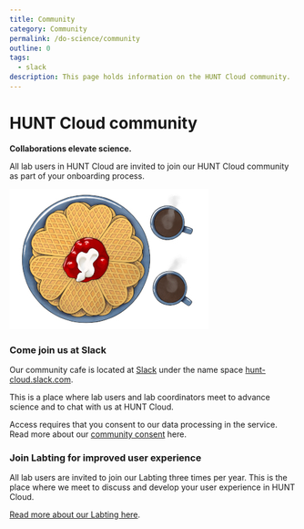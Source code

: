```yaml
---
title: Community
category: Community
permalink: /do-science/community
outline: 0
tags:
  - slack
description: This page holds information on the HUNT Cloud community.
---
```


# HUNT Cloud community

**Collaborations elevate science.**

All lab users in HUNT Cloud are invited to join our HUNT Cloud community as part of your onboarding process. 

!["Illustration of a plate with waffles and two cups of coffee."](./images/hunt-cloud-waffle.jpg)

### Come join us at Slack 

Our community cafe is located at [Slack](https://slack.com/) under the name space [hunt-cloud.slack.com](https://hunt-cloud.slack.com).

This is a place where lab users and lab coordinators meet to advance science and to chat with us at HUNT Cloud.

Access requires that you consent to our data processing in the service. Read more about our [community consent](/do-science/community/consent-information) here.

### Join Labting for improved user experience

All lab users are invited to join our Labting three times per year. This is the place where we meet to discuss and develop your user experience in HUNT Cloud.

[Read more about our Labting here](/do-science/community/labting#you-should-participate).
